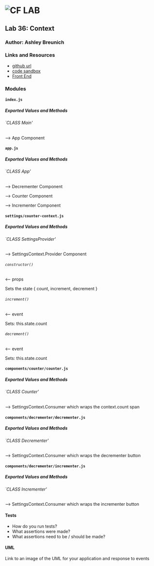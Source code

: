 ![CF](http://i.imgur.com/7v5ASc8.png) LAB
=================================================

## Lab 36: Context

### Author: Ashley Breunich

### Links and Resources
* [github url](https://github.com/ashley-breunich/lab-36)
* [code sandbox](https://codesandbox.io/s/13kvzxy9o4)
* [Front End](https://13kvzxy9o4.codesandbox.io/)

### Modules
#### `index.js`
##### Exported Values and Methods

###### `CLASS Main'
--> App Component


#### `app.js`
##### Exported Values and Methods

###### `CLASS App'
--> Decrementer Component

--> Counter Component

--> Incrementer Component


#### `settings/counter-context.js`
##### Exported Values and Methods

###### `CLASS SettingsProvider'
--> SettingsContext.Provider Component

###### `constructor()`
<-- props

Sets the state { count, increment, decrement }

###### `increment()`
<-- event

Sets: this.state.count 

###### `decrement()`
<-- event

Sets: this.state.count 


#### `components/counter/counter.js`
##### Exported Values and Methods

###### `CLASS Counter'
--> SettingsContext.Consumer which wraps the context.count span


#### `components/decrementer/decrementer.js`
##### Exported Values and Methods

###### `CLASS Decrementer'
--> SettingsContext.Consumer which wraps the decrementer button


#### `components/decrementer/incrementer.js`
##### Exported Values and Methods

###### `CLASS Incrementer'
--> SettingsContext.Consumer which wraps the incrementer button


#### Tests
* How do you run tests?
* What assertions were made?
* What assertions need to be / should be made?

#### UML
Link to an image of the UML for your application and response to events
